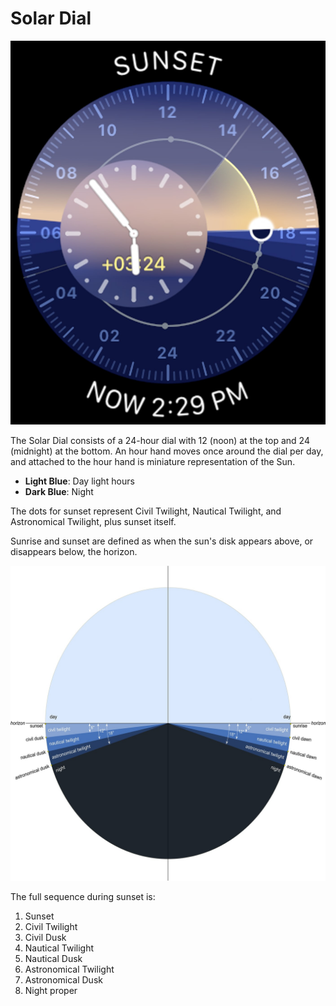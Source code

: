 # Solar Dial

![Solar Dial](assets/solar-dial.jpg)

The Solar Dial consists of a 24-hour dial with 12 (noon) at the top and 24 (midnight) at the bottom. An hour hand moves once around the dial per day, and attached to the hour hand is miniature representation of the Sun.

- **Light Blue**: Day light hours
- **Dark Blue**: Night

The dots for sunset represent Civil Twilight, Nautical Twilight, and Astronomical Twilight, plus sunset itself.

Sunrise and sunset are defined as when the sun's disk appears above, or disappears below, the horizon.

![Solar Dial Diagram](assets/solar-dial-diagram.jpg)

The full sequence during sunset is:

1. Sunset
2. Civil Twilight
3. Civil Dusk
4. Nautical Twilight
5. Nautical Dusk
6. Astronomical Twilight
7. Astronomical Dusk
8. Night proper